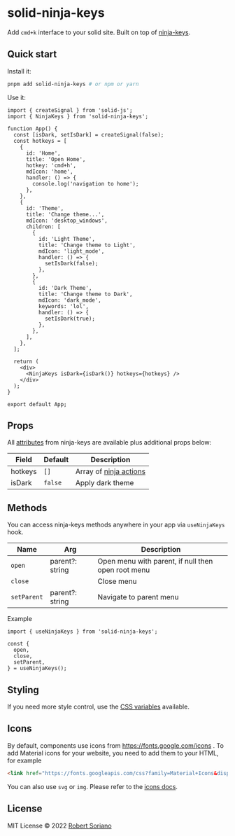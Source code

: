 # solid-ninja-keys

Add `cmd+k` interface to your solid site. Built on top of [ninja-keys](https://github.com/ssleptsov/ninja-keys).

## Quick start

Install it:

```bash
pnpm add solid-ninja-keys # or npm or yarn
```

Use it:

```tsx
import { createSignal } from 'solid-js';
import { NinjaKeys } from 'solid-ninja-keys';

function App() {
  const [isDark, setIsDark] = createSignal(false);
  const hotkeys = [
    {
      id: 'Home',
      title: 'Open Home',
      hotkey: 'cmd+h',
      mdIcon: 'home',
      handler: () => {
        console.log('navigation to home');
      },
    },
    {
      id: 'Theme',
      title: 'Change theme...',
      mdIcon: 'desktop_windows',
      children: [
        {
          id: 'Light Theme',
          title: 'Change theme to Light',
          mdIcon: 'light_mode',
          handler: () => {
            setIsDark(false);
          },
        },
        {
          id: 'Dark Theme',
          title: 'Change theme to Dark',
          mdIcon: 'dark_mode',
          keywords: 'lol',
          handler: () => {
            setIsDark(true);
          },
        },
      ],
    },
  ];

  return (
    <div>
      <NinjaKeys isDark={isDark()} hotkeys={hotkeys} />
    </div>
  );
}

export default App;
```

## Props

All [attributes](https://github.com/ssleptsov/ninja-keys#attributes) from ninja-keys are available plus additional props below:

| Field                | Default                     | Description                                                 |
|----------------------|-----------------------------|-------------------------------------------------------------|
| hotkeys          | `[]` | Array of [ninja actions](https://github.com/ssleptsov/ninja-keys#data)                                  |
| isDark          | `false` | Apply dark theme                                 |

## Methods

You can access ninja-keys methods anywhere in your app via `useNinjaKeys` hook.

| Name                | Arg                     | Description                                                 |
|----------------------|-----------------------------|-------------------------------------------------------------|
| `open`          | parent?: string | Open menu with parent, if null then open root menu                                |
| `close`          | | Close menu                                |
| `setParent`          | parent?: string | Navigate to parent menu                                |

Example

```tsx
import { useNinjaKeys } from 'solid-ninja-keys';

const {
  open,
  close,
  setParent,
} = useNinjaKeys();
```

## Styling

If you need more style control, use the [CSS variables](https://github.com/ssleptsov/ninja-keys#css-variables) available.

## Icons

By default, components use icons from https://fonts.google.com/icons
.
To add Material icons for your website, you need to add them to your HTML, for example

```html
<link href="https://fonts.googleapis.com/css?family=Material+Icons&display=block" rel="stylesheet">
```

You can also use `svg` or `img`. Please refer to the [icons docs](https://github.com/ssleptsov/ninja-keys#icons).

## License

MIT License © 2022 [Robert Soriano](https://github.com/wobsoriano)